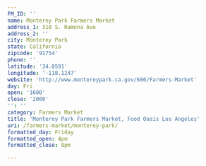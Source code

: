 ```yaml
---
FM_ID: ''
name: Monterey Park Farmers Market
address_1: 318 S. Ramona Ave
address_2: ''
city: Monterey Park
state: California
zipcode: '91754'
phone: ''
latitude: '34.0591'
longitude: '-118.1247'
website: 'http://www.montereypark.ca.gov/686/Farmers-Market'
day: Fri
open: '1600'
close: '2000'
'': ''
category: Farmers Market
title: 'Monterey Park Farmers Market, Food Oasis Los Angeles'
uri: /farmers-market/monterey-park/
formatted_day: Friday
formatted_open: 4pm
formatted_close: 8pm

---
```

